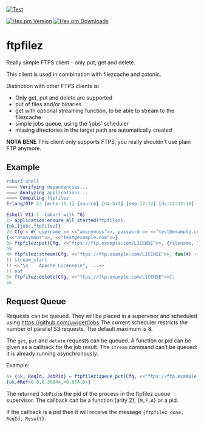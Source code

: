 [![Test](https://github.com/mworrell/ftpfilez/actions/workflows/test.yml/badge.svg)](https://github.com/mworrell/ftpfilez/actions/workflows/test.yml)

[![Hex.pm Version](https://img.shields.io/hexpm/v/ftpfilez.svg)](https://hex.pm/packages/ftpfilez)
[![Hex.pm Downloads](https://img.shields.io/hexpm/dt/ftpfilez.svg)](https://hex.pm/packages/ftpfilez)

ftpfilez
=======

Really simple FTPS client - only put, get and delete.

This client is used in combination with filezcache and zotonic.

Distinction with other FTPS clients is:

 * Only get, put and delete are supported
 * put of files and/or binaries
 * get with optional streaming function, to be able to stream to the filezcache
 * simple jobs queue, using the 'jobs' scheduler
 * missing directories in the target path are automatically created

**NOTA BENE** This client only supports FTPS, you really shouldn't use plain FTP anymore.

Example
-------

```erlang
rebar3 shell
===> Verifying dependencies...
===> Analyzing applications...
===> Compiling ftpfilez
Erlang/OTP 23 [erts-11.1] [source] [64-bit] [smp:12:12] [ds:12:12:10] [async-threads:1] [hipe]

Eshell V11.1  (abort with ^G)
1> application:ensure_all_started(ftpfilez).
{ok,[jobs,ftpfilez]}
2> Cfg = #{ username => <<"anonymous">>, password => <<"test@example.com">> }.
{<<"anonymous">>, <<"test@example.com">>}
3> ftpfilez:put(Cfg, <<"ftps://ftp.example.com/LICENSE">>, {filename, "LICENSE"}).
ok
4> ftpfilez:stream(Cfg, <<"ftps://ftp.example.com/LICENSE">>, fun(X) -> io:format("!! ~p~n", [X]) end).
!! stream_start
!! <<"\n    Apache License\n", ...>>
!! eof
5> ftpfilez:delete(Cfg, <<"ftps://ftp.example.com/LICENSE">>).
ok
```

Request Queue
-------------

Requests can be queued. They will be placed in a supervisor and scheduled using https://github.com/uwiger/jobs
The current scheduler restricts the number of parallel S3 requests. The default maximum is 8.

The `get`, `put` and `delete` requests can be queued. A function or pid can be given as a callback for the job result.
The `stream` command can’t be queued: it is already running asynchronously.

Example:

```erlang
6> {ok, ReqId, JobPid} = ftpfilez:queue_put(Cfg, <<"ftps://ftp.example.com/LICENSE">>, {filename, "LICENSE"}, fun(ReqId,Result) -> io:format("!! ~p~n", [ Result ]) end).
{ok,#Ref<0.0.0.3684>,<0.854.0>}
```

The returned `JobPid` is the pid of the process in the ftpfilez queue supervisor.
The callback can be a function (arity 2), `{M,F,A}` or a pid.

If the callback is a pid then it will receive the message `{ftpfilez_done, ReqId, Result}`.

